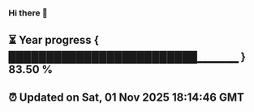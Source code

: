 ### Hi there 👋
⏳ Year progress { █████████████████████████▁▁▁▁▁ } 83.50 %
---
⏰ Updated on Sat, 01 Nov 2025 18:14:46 GMT
---

